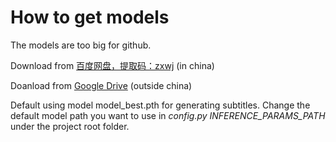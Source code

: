 # How to get models

The models are too big for github.

Download from [百度网盘，提取码：zxwj](https://pan.baidu.com/s/1wLL1XuO4MKpSm0RYbagYzg) (in china)

Doanload from [Google Drive](https://drive.google.com/file/d/1SPwQ3tDTyUQEfAwLNQungZwXhYxA5E_I/view?usp=sharing) (outside china)

Default using model model_best.pth for generating subtitles. Change the default model path you want to use in *config.py INFERENCE_PARAMS_PATH*  under the project root folder.
